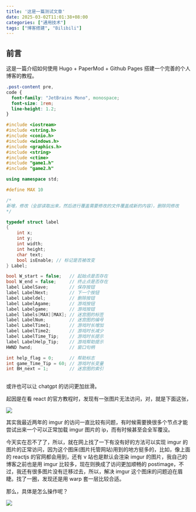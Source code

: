 ```yaml
---
title: '这是一篇测试文章'
date: 2025-03-02T11:01:38+08:00
categories: ["通用技术"]
tags: ["博客搭建", "Bilibili"]
---
```

## 前言

这是一篇介绍如何使用 Hugo + PaperMod + Github Pages 搭建一个完善的个人博客的教程。


```css
.post-content pre,
code {
  font-family: "JetBrains Mono", monospace;
  font-size: 1rem;
  line-height: 1.2;
}
```
```c++
#include <iostream>
#include <string.h>
#include <conio.h>
#include <windows.h>
#include <graphics.h>
#include <string>
#include <ctime>
#include "game1.h"
#include "game2.h"

using namespace std;

#define MAX 10

/*
新增，修改（全部读取出来，然后进行覆盖需要修改的文件覆盖成新的内容），删除同修改
*/

typedef struct label
{
    int x;
    int y;
    int width;
    int height;
    char text;
    bool isEnable; // 标记是否被改变
} Label;

bool W_start = false;   // 起始点是否存在
bool W_end = false;     // 终止点是否存在
label LabelSave;        // 保存按钮
label LabelNext;        // 下一个按钮
label Labeldel;         // 删除按钮
label LabelAgame;       // 游戏按钮
label Labelgame;        // 游戏按钮
Label labels[MAX][MAX]; // 迷宫图的标签
label LabelNum;         // 迷宫图的编号
label LabelTime1;       // 游戏时长增加
label LabelTime2;       // 游戏时长减少
label LabelTime_Tip;    // 游戏时长提示
label LabelHelp_Tip;    // 游戏帮助提示
HWND hwnd;              // 窗口句柄

int help_flag = 0;      // 帮助标志
int game_Time_Tip = 60; // 游戏时长变量
int BH_next = 1;        // 迷宫图的索引
   
```

或许也可以让 chatgpt 的访问更加丝滑。

起因是在看 react 的官方教程时，发现有一张图片无法访问，对，就是下面这张，

![](https://i.imgur.com/yXOvdOSs.jpg)

其实我最近两年的 imgur 的访问一直比较有问题，有时候需要换很多个节点才能尝试出来一个可以正常加载 imgur 图片的 ip，而有时候甚至会全军覆没。

今天实在忍不了了，所以，就在网上找了一下有没有好的方法可以实现 imgur 的图片的正常访问，因为这个图床(图片托管网站)用到的地方挺多的，比如，像上面的 reactjs 的官网都会用到，还有 v 站也是默认会渲染 imgur 的图片，我自己的博客之前也是用 imgur 比较多，现在则换成了访问更加顺畅的 postimage，不过，我还有很多图片没有迁移过去，所以，解决 imgur 这个图床的问题迫在眉睫。找了一圈，发现还是用 warp 套一层比较合适。

那么，具体是怎么操作呢？

![](https://img.shetu66.com/2023/04/25/1682391086456995.png)